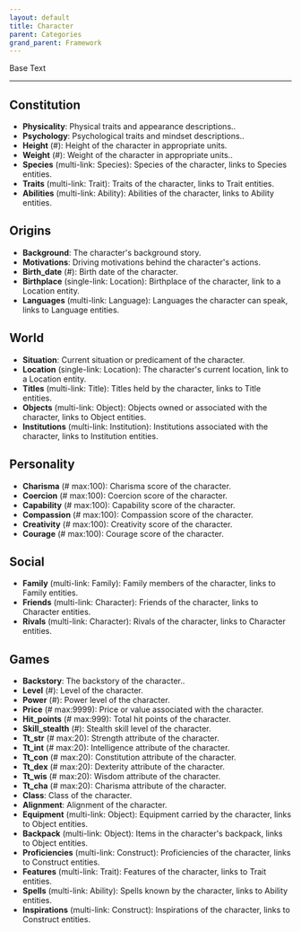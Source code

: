 ```yaml
---
layout: default
title: Character
parent: Categories
grand_parent: Framework 
---
```


Base Text 

---
## Constitution
- **Physicality**: Physical traits and appearance descriptions..
- **Psychology**: Psychological traits and mindset descriptions..
- **Height** (#): Height of the character in appropriate units.
- **Weight** (#): Weight of the character in appropriate units..
- **Species** (multi-link: Species): Species of the character, links to Species entities.
- **Traits** (multi-link: Trait): Traits of the character, links to Trait entities.
- **Abilities** (multi-link: Ability): Abilities of the character, links to Ability entities.

## Origins
- **Background**: The character's background story.
- **Motivations**: Driving motivations behind the character's actions.
- **Birth_date** (#): Birth date of the character.
- **Birthplace** (single-link: Location): Birthplace of the character, link to a Location entity.
- **Languages** (multi-link: Language): Languages the character can speak, links to Language entities.

## World
- **Situation**: Current situation or predicament of the character.
- **Location** (single-link: Location): The character's current location, link to a Location entity.
- **Titles** (multi-link: Title): Titles held by the character, links to Title entities.
- **Objects** (multi-link: Object): Objects owned or associated with the character, links to Object entities.
- **Institutions** (multi-link: Institution): Institutions associated with the character, links to Institution entities.

## Personality
- **Charisma** (# max:100): Charisma score of the character.
- **Coercion** (# max:100): Coercion score of the character.
- **Capability** (# max:100): Capability score of the character.
- **Compassion** (# max:100): Compassion score of the character.
- **Creativity** (# max:100): Creativity score of the character.
- **Courage** (# max:100): Courage score of the character.

## Social
- **Family** (multi-link: Family): Family members of the character, links to Family entities.
- **Friends** (multi-link: Character): Friends of the character, links to Character entities.
- **Rivals** (multi-link: Character): Rivals of the character, links to Character entities.

## Games
- **Backstory**: The backstory of the character..
- **Level** (#): Level of the character.
- **Power** (#): Power level of the character.
- **Price** (# max:9999): Price or value associated with the character.
- **Hit_points** (# max:999): Total hit points of the character.
- **Skill_stealth** (#): Stealth skill level of the character.
- **Tt_str** (# max:20): Strength attribute of the character.
- **Tt_int** (# max:20): Intelligence attribute of the character.
- **Tt_con** (# max:20): Constitution attribute of the character.
- **Tt_dex** (# max:20): Dexterity attribute of the character.
- **Tt_wis** (# max:20): Wisdom attribute of the character.
- **Tt_cha** (# max:20): Charisma attribute of the character.
- **Class**: Class of the character.
- **Alignment**: Alignment of the character.
- **Equipment** (multi-link: Object): Equipment carried by the character, links to Object entities.
- **Backpack** (multi-link: Object): Items in the character's backpack, links to Object entities.
- **Proficiencies** (multi-link: Construct): Proficiencies of the character, links to Construct entities.
- **Features** (multi-link: Trait): Features of the character, links to Trait entities.
- **Spells** (multi-link: Ability): Spells known by the character, links to Ability entities.
- **Inspirations** (multi-link: Construct): Inspirations of the character, links to Construct entities.

